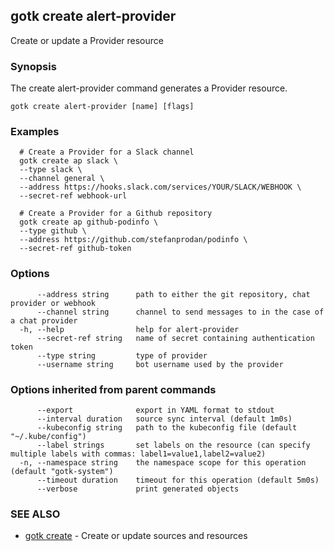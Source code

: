 ## gotk create alert-provider

Create or update a Provider resource

### Synopsis

The create alert-provider command generates a Provider resource.

```
gotk create alert-provider [name] [flags]
```

### Examples

```
  # Create a Provider for a Slack channel
  gotk create ap slack \
  --type slack \
  --channel general \
  --address https://hooks.slack.com/services/YOUR/SLACK/WEBHOOK \
  --secret-ref webhook-url

  # Create a Provider for a Github repository
  gotk create ap github-podinfo \
  --type github \
  --address https://github.com/stefanprodan/podinfo \
  --secret-ref github-token

```

### Options

```
      --address string      path to either the git repository, chat provider or webhook
      --channel string      channel to send messages to in the case of a chat provider
  -h, --help                help for alert-provider
      --secret-ref string   name of secret containing authentication token
      --type string         type of provider
      --username string     bot username used by the provider
```

### Options inherited from parent commands

```
      --export              export in YAML format to stdout
      --interval duration   source sync interval (default 1m0s)
      --kubeconfig string   path to the kubeconfig file (default "~/.kube/config")
      --label strings       set labels on the resource (can specify multiple labels with commas: label1=value1,label2=value2)
  -n, --namespace string    the namespace scope for this operation (default "gotk-system")
      --timeout duration    timeout for this operation (default 5m0s)
      --verbose             print generated objects
```

### SEE ALSO

* [gotk create](gotk_create.md)	 - Create or update sources and resources

